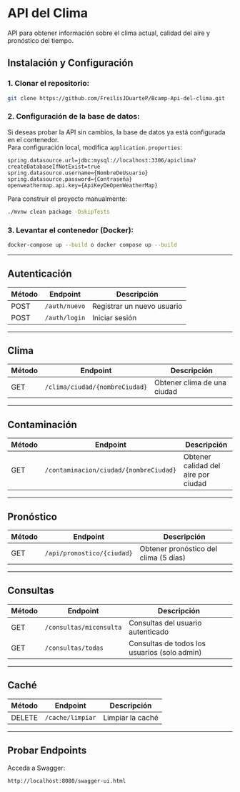 
# API del Clima
API para obtener información sobre el clima actual, calidad del aire y pronóstico del tiempo.

## Instalación y Configuración
### 1. **Clonar el repositorio:**
```bash
git clone https://github.com/FreilisJDuarteP/Bcamp-Api-del-clima.git
```

### 2. **Configuración de la base de datos:**
Si deseas probar la API sin cambios, la base de datos ya está configurada en el contenedor.  
Para configuración local, modifica `application.properties`:
```properties
spring.datasource.url=jdbc:mysql://localhost:3306/apiclima?createDatabaseIfNotExist=true  
spring.datasource.username={NombreDeUsuario}  
spring.datasource.password={Contraseña}  
openweathermap.api.key={ApiKeyDeOpenWeatherMap}
```

Para construir el proyecto manualmente:
```bash
./mvnw clean package -DskipTests
```

### 3. **Levantar el contenedor (Docker):**
```bash
docker-compose up --build o docker compose up --build
```

---

## Autenticación
| Método | Endpoint | Descripción |
|--------|----------|-------------|
| POST | `/auth/nuevo` | Registrar un nuevo usuario |
| POST | `/auth/login` | Iniciar sesión |

---

## Clima
| Método | Endpoint | Descripción |
|--------|----------|-------------|
| GET | `/clima/ciudad/{nombreCiudad}` | Obtener clima de una ciudad |

---

## Contaminación
| Método | Endpoint | Descripción |
|--------|----------|-------------|
| GET | `/contaminacion/ciudad/{nombreCiudad}` | Obtener calidad del aire por ciudad |

---

## Pronóstico
| Método | Endpoint | Descripción |
|--------|----------|-------------|
| GET | `/api/pronostico/{ciudad}` | Obtener pronóstico del clima (5 días) |

---

## Consultas
| Método | Endpoint | Descripción |
|--------|----------|-------------|
| GET | `/consultas/miconsulta` | Consultas del usuario autenticado |
| GET | `/consultas/todas` | Consultas de todos los usuarios (solo admin) |

---

##  Caché
| Método | Endpoint | Descripción |
|--------|----------|-------------|
| DELETE | `/cache/limpiar` | Limpiar la caché |

---

##  Probar Endpoints
Acceda a Swagger:
```bash
http://localhost:8080/swagger-ui.html
```
